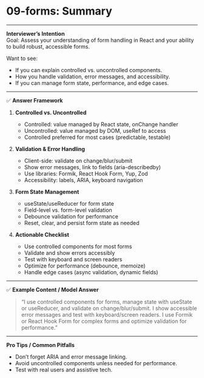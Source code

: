 # 09-forms: Summary

---

**Interviewer’s Intention**  
Goal: Assess your understanding of form handling in React and your ability to build robust, accessible forms.

Want to see:

- If you can explain controlled vs. uncontrolled components.
- How you handle validation, error messages, and accessibility.
- If you can manage form state, performance, and edge cases.

---

✅ **Answer Framework**

1. **Controlled vs. Uncontrolled**

   - Controlled: value managed by React state, onChange handler
   - Uncontrolled: value managed by DOM, useRef to access
   - Controlled preferred for most cases (predictable, testable)

2. **Validation & Error Handling**

   - Client-side: validate on change/blur/submit
   - Show error messages, link to fields (aria-describedby)
   - Use libraries: Formik, React Hook Form, Yup, Zod
   - Accessibility: labels, ARIA, keyboard navigation

3. **Form State Management**

   - useState/useReducer for form state
   - Field-level vs. form-level validation
   - Debounce validation for performance
   - Reset, clear, and persist form state as needed

4. **Actionable Checklist**
   - Use controlled components for most forms
   - Validate and show errors accessibly
   - Test with keyboard and screen readers
   - Optimize for performance (debounce, memoize)
   - Handle edge cases (async validation, dynamic fields)

---

✅ **Example Content / Model Answer**

> “I use controlled components for forms, manage state with useState or useReducer, and validate on change/blur/submit. I show accessible error messages and test with keyboard/screen readers. I use Formik or React Hook Form for complex forms and optimize validation for performance.”

---

**Pro Tips / Common Pitfalls**

- Don’t forget ARIA and error message linking.
- Avoid uncontrolled components unless needed for performance.
- Test with real users and assistive tech.
